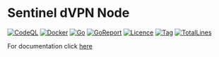 # Sentinel dVPN Node

[![CodeQL](https://github.com/sentinel-official/dvpn-node/actions/workflows/codeql.yml/badge.svg)](https://github.com/sentinel-official/dvpn-node/actions/workflows/codeql.yml)
[![Docker](https://github.com/sentinel-official/dvpn-node/actions/workflows/docker-publish.yml/badge.svg)](https://github.com/sentinel-official/dvpn-node/actions/workflows/docker-publish.yml)
[![Go](https://img.shields.io/github/go-mod/go-version/sentinel-official/dvpn-node)]()
[![GoReport](https://goreportcard.com/badge/github.com/sentinel-official/dvpn-node)](https://goreportcard.com/report/github.com/sentinel-official/dvpn-node)
[![Licence](https://img.shields.io/github/license/sentinel-official/dvpn-node.svg)](https://github.com/sentinel-official/dvpn-node/blob/master/LICENSE)
[![Tag](https://img.shields.io/github/tag/sentinel-official/dvpn-node.svg)](https://github.com/sentinel-official/dvpn-node/releases/latest)
[![TotalLines](https://img.shields.io/tokei/lines/github/sentinel-official/dvpn-node)]()

For documentation click [here](https://docs.sentinel.co/dVPN-node/setup "here")
